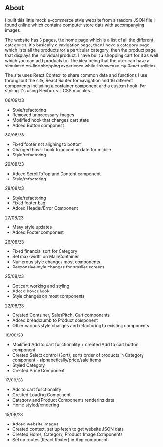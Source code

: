 ## About

I built this little mock e-commerce style website from a random JSON file I found online which contains computer store data with accompanying images.

The website has 3 pages, the home page which is a list of all the different categories, it's basically a navigation page, then I have a category page which lists all the products for a particular category, then the product page that displays the individual product. I have built a shopping cart for it as well which you can add products to. The idea being that the user can have a simulated on-line shopping experience while I showcase my React abilities.

The site uses React Context to share common data and functions I use throughout the site, React Router for navigation and 16 different components including a container component and a custom hook. For styling it's using Flexbox via CSS modules.

06/09/23

- Style/refactoring
- Removed unnecessary images
- Modified hook that changes cart state
- Added Button component

30/08/23

- Fixed footer not aligning to bottom
- Changed hover hook to accommodate for mobile
- Style/refactoring

29/08/23

- Added ScrollToTop and Content component
- Style/refactoring

28/08/23

- Style/refactoring
- Fixed footer bug
- Added Header/Error Component

27/08/23

- Many style updates
- Added Footer component

26/08/23

- Fixed financial sort for Category
- Set max-width on MainContainer
- Numerous style changes most components
- Responsive style changes for smaller screens

25/08/23

- Got cart working and styling
- Added hover hook
- Style changes on most components

22/08/23

- Created Container, SalesPitch, Cart components
- Added breadcrumb to Product component
- Other various style changes and refactoring to existing components

18/08/23

- Modified Add to cart functionality + created Add to cart button component
- Created Select control (Sort), sorts order of products in Category component - alphabetically/price/sale items
- Styled Category
- Created Price Component

17/08/23

- Add to cart functionality
- Created Loading Component
- Category and Product Components rendering data
- Home styled/rendering

15/08/23

- Added website images
- Created context, set up fetch to get website JSON data
- Created Home, Category, Product, Image Components
- Set up routes (React Router) in App component
